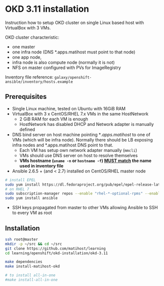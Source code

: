 # OKD 3.11 installation

Instruction how to setup OKD cluster on single Linux based host with VirtualBox with 3 VMs.

OKD cluster characteristic:

* one master
* one infra node (DNS *.apps.matihost must point to that node)
* one app node,
* infra node is also compute node (normally it is not)
* NFS on master configured with PVs for ImageRegistry

Inventory file reference: `galaxy/openshift-ansible/inventory/hosts.example`

## Prerequisites

* Single Linux machine, tested on Ubuntu with 16GiB  RAM
* VirtualBox with 3 x CentOS/RHEL 7.x VMs in the same HostNetwork
  * 2 GiB RAM for each VM is enough
  * HostNetwork has disabled DHCP and Network adapter is manually defined
* DNS bind server on host machine pointing **.apps.matihost*  to one of VMs (which will be infra node). Normally there should be LB exposing infra nodes and *.apps.matihost DNS point to that.
  * Each VM has setup own network adapter manually (`mmcli`)
  * VMs should use DNS server on host to resolve themselves
  * **VMs hostname (`uname -n` or `hostname -f`) [MUST match](https://github.com/openshift/openshift-ansible/issues/9730#issuecomment-415482818) the name used in inventory file**
* Ansible 2.6.5 + (and < 2.7) installed on CentOS/RHEL master node

```bash
# install EPEL
sudo yum install https://dl.fedoraproject.org/pub/epel/epel-release-latest-7.noarch.rpm
# on RHEL 7
sudo subscription-manager repos --enable "rhel-*-optional-rpms" --enable "rhel-*-extras-rpms"
sudo yum install ansible
```

* SSH keys propagated from master to other VMs allowing Ansible to SSH to every VM as root

## Installation

```bash
ssh root@master
mkdir -p ~/src && cd ~/src
git clone https://github.com/matihost/learning
cd learning/openshift/okd-installation/okd-3.11

make dependencies
make install-matihost-okd

# to install all-in-one
#make install-all-in-one
```